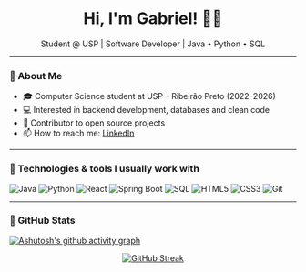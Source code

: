 <h1 align="center">Hi, I'm Gabriel! 👨‍💻</h1>
<p align="center">Student @ USP | Software Developer | Java • Python • SQL</p>

---

### 🧠 About Me

- 🎓 Computer Science student at USP – Ribeirão Preto (2022–2026)
- 💻 Interested in backend development, databases and clean code
- 🚀 Contributor to open source projects
- 📫 How to reach me: [LinkedIn](https://www.linkedin.com/in/gabriel-a-8667a0238/)
---

### 🚀 Technologies & tools I usually work with

![Java](https://img.shields.io/badge/Java-ED8B00?style=for-the-badge&logo=openjdk&logoColor=white)
![Python](https://img.shields.io/badge/Python-3776AB?style=for-the-badge&logo=python&logoColor=white)
![React](https://img.shields.io/badge/React-20232A?style=for-the-badge&logo=react&logoColor=61DAFB)
![Spring Boot](https://img.shields.io/badge/Spring_Boot-6DB33F?style=for-the-badge&logo=spring-boot&logoColor=white)
![SQL](https://img.shields.io/badge/SQL-336791?style=for-the-badge&logo=mysql&logoColor=white)
![HTML5](https://img.shields.io/badge/HTML5-E34F26?style=for-the-badge&logo=html5&logoColor=white)
![CSS3](https://img.shields.io/badge/CSS3-1572B6?style=for-the-badge&logo=css3&logoColor=white)
![Git](https://img.shields.io/badge/Git-F05032?style=for-the-badge&logo=git&logoColor=white)

---

### 🎯 GitHub Stats

[![Ashutosh's github activity graph](https://github-readme-activity-graph.vercel.app/graph?username=gabrielaugz&theme=high-contrast)](https://github.com/ashutosh00710/github-readme-activity-graph)
<div align="center">
     <a href="https://git.io/streak-stats"><img src="https://streak-stats.demolab.com?user=gabrielaugz&theme=highcontrast&date_format=j%2Fn%5B%2FY%5D" alt="GitHub Streak" /></a>
 </div>
